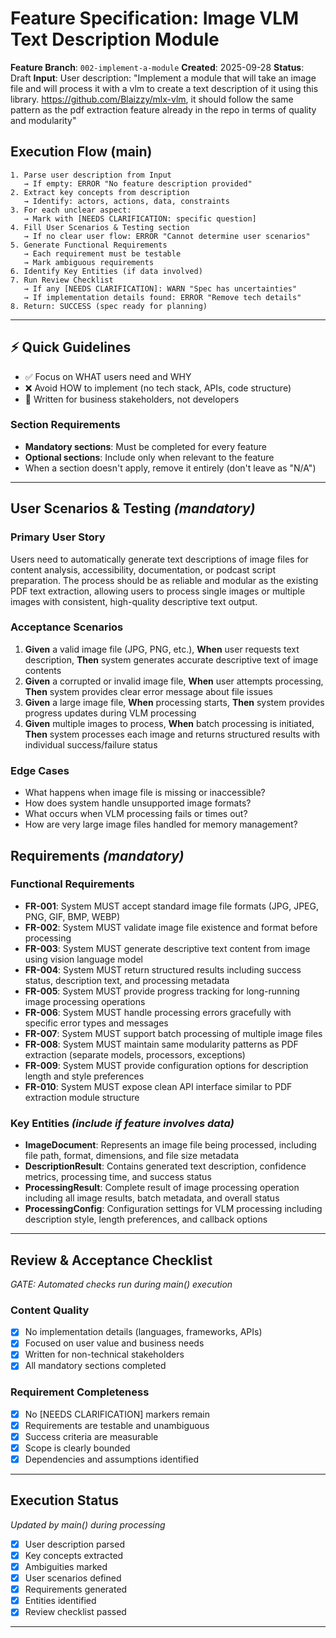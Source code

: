 # Feature Specification: Image VLM Text Description Module

**Feature Branch**: `002-implement-a-module`
**Created**: 2025-09-28
**Status**: Draft
**Input**: User description: "Implement a module that will take an image file and will process it with a vlm to create a text description of it using this library. https://github.com/Blaizzy/mlx-vlm, it should follow the same pattern as the pdf extraction feature already in the repo in terms of quality and modularity"

## Execution Flow (main)
```
1. Parse user description from Input
   → If empty: ERROR "No feature description provided"
2. Extract key concepts from description
   → Identify: actors, actions, data, constraints
3. For each unclear aspect:
   → Mark with [NEEDS CLARIFICATION: specific question]
4. Fill User Scenarios & Testing section
   → If no clear user flow: ERROR "Cannot determine user scenarios"
5. Generate Functional Requirements
   → Each requirement must be testable
   → Mark ambiguous requirements
6. Identify Key Entities (if data involved)
7. Run Review Checklist
   → If any [NEEDS CLARIFICATION]: WARN "Spec has uncertainties"
   → If implementation details found: ERROR "Remove tech details"
8. Return: SUCCESS (spec ready for planning)
```

---

## ⚡ Quick Guidelines
- ✅ Focus on WHAT users need and WHY
- ❌ Avoid HOW to implement (no tech stack, APIs, code structure)
- 👥 Written for business stakeholders, not developers

### Section Requirements
- **Mandatory sections**: Must be completed for every feature
- **Optional sections**: Include only when relevant to the feature
- When a section doesn't apply, remove it entirely (don't leave as "N/A")

---

## User Scenarios & Testing *(mandatory)*

### Primary User Story
Users need to automatically generate text descriptions of image files for content analysis, accessibility, documentation, or podcast script preparation. The process should be as reliable and modular as the existing PDF text extraction, allowing users to process single images or multiple images with consistent, high-quality descriptive text output.

### Acceptance Scenarios
1. **Given** a valid image file (JPG, PNG, etc.), **When** user requests text description, **Then** system generates accurate descriptive text of image contents
2. **Given** a corrupted or invalid image file, **When** user attempts processing, **Then** system provides clear error message about file issues
3. **Given** a large image file, **When** processing starts, **Then** system provides progress updates during VLM processing
4. **Given** multiple images to process, **When** batch processing is initiated, **Then** system processes each image and returns structured results with individual success/failure status

### Edge Cases
- What happens when image file is missing or inaccessible?
- How does system handle unsupported image formats?
- What occurs when VLM processing fails or times out?
- How are very large image files handled for memory management?

## Requirements *(mandatory)*

### Functional Requirements
- **FR-001**: System MUST accept standard image file formats (JPG, JPEG, PNG, GIF, BMP, WEBP)
- **FR-002**: System MUST validate image file existence and format before processing
- **FR-003**: System MUST generate descriptive text content from image using vision language model
- **FR-004**: System MUST return structured results including success status, description text, and processing metadata
- **FR-005**: System MUST provide progress tracking for long-running image processing operations
- **FR-006**: System MUST handle processing errors gracefully with specific error types and messages
- **FR-007**: System MUST support batch processing of multiple image files
- **FR-008**: System MUST maintain same modularity patterns as PDF extraction (separate models, processors, exceptions)
- **FR-009**: System MUST provide configuration options for description length and style preferences
- **FR-010**: System MUST expose clean API interface similar to PDF extraction module structure

### Key Entities *(include if feature involves data)*
- **ImageDocument**: Represents an image file being processed, including file path, format, dimensions, and file size metadata
- **DescriptionResult**: Contains generated text description, confidence metrics, processing time, and success status
- **ProcessingResult**: Complete result of image processing operation including all image results, batch metadata, and overall status
- **ProcessingConfig**: Configuration settings for VLM processing including description style, length preferences, and callback options

---

## Review & Acceptance Checklist
*GATE: Automated checks run during main() execution*

### Content Quality
- [x] No implementation details (languages, frameworks, APIs)
- [x] Focused on user value and business needs
- [x] Written for non-technical stakeholders
- [x] All mandatory sections completed

### Requirement Completeness
- [x] No [NEEDS CLARIFICATION] markers remain
- [x] Requirements are testable and unambiguous
- [x] Success criteria are measurable
- [x] Scope is clearly bounded
- [x] Dependencies and assumptions identified

---

## Execution Status
*Updated by main() during processing*

- [x] User description parsed
- [x] Key concepts extracted
- [x] Ambiguities marked
- [x] User scenarios defined
- [x] Requirements generated
- [x] Entities identified
- [x] Review checklist passed

---